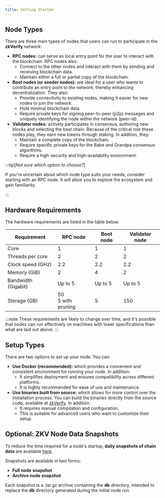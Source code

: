 ```yaml
---
title: Getting Started
---
```


## Node Types

There are three main types of nodes that users can run to participate in the **zkVerify** network:

- **RPC nodes:** can serve as local entry point for the user to interact with the blockchain.  RPC nodes also:
  - Connect to the other nodes and interact with them by sending and receiving blockchain data.
  - Maintain either a full or partial copy of the blockchain.
- **Boot nodes (or seeder nodes):** are ideal for a user who wants to contribute an entry point to the network, thereby enhancing decentralization.  They also:
  - Provide connectivity to existing nodes, making it easier for new nodes to join the network.
  - Hold minimal blockchain data.
  - Require private keys for signing peer-to-peer (p2p) messages and uniquely identifying the node within the network (peer-id).
- **Validator nodes:** actively participates in consensus, authoring new blocks and selecting the best chain.  Because of the critical role these nodes play, they earn new tokens through staking. In addition, they:
  - Maintain a complete copy of the blockchain.
  - Require specific private keys for the Babe and Grandpa consensus algorithms.
  - Require a high-security and high-availability environment.

:::tip[*Not sure which option to choose?*]

If you're uncertain about which node type suits your needs, consider starting with an RPC node. It will allow you to explore the ecosystem and gain familiarity.

:::

## Hardware Requirements

The hardware requirements are listed in the table below:

| Requirement         | RPC node              | Boot node | Validator node |
| ------------------- | --------------------- | --------- | -------------- |
| Core                | 1                     | 1         | 1              |
| Threads per core    | 2                     | 2         | 2              |
| Clock speed (GHz)   | 2.2                   | 2.2       | 2.2            |
| Memory (GiB)        | 2                     | 4         | 2              |
| Bandwidth (Gigabit) | Up to 5               | Up to 5   | Up to 5        |
| Storage (GB)        | 50<br/>5 with pruning | 5         | 150            |

:::note
These requirements are likely to change over time, and it's possible that nodes can run effectively on machines with lower specifications than what are laid out above.
:::

## Setup Types

There are two options to set up your node.  You can:

- **Use Docker (recommended):** which provides a convenient and consistent environment for running your node.  In addition:
  - It simplifies deployment and ensures compatibility across different platforms.
  - It is highly recommended for ease of use and maintenance.
- **Use binaries built from source:** which allows for more control over the installation process. You can build the binaries directly from the source code, available at [zkVerify](https://github.com/zkVerify/zkVerify).  In addition:
  - It requires manual compilation and configuration.
  - This is suitable for advanced users who want to customize their setup.

## Optional: ZKV Node Data Snapshots

To reduce the time required for a node's startup, **daily snapshots of chain data** are available [here](https://bootstraps.zkverify.io).

Snapshots are available in two forms:

- **Full node snapshot**
- **Archive node snapshot**

Each snapshot is a .tar.gz archive containing the **db** directory, intended to replace the **db** directory generated during the initial node run.